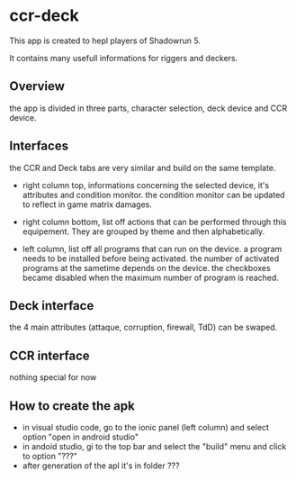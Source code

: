 # ccr-deck

This app is created to hepl players of Shadowrun 5.

It contains many usefull informations for riggers and deckers.

## Overview

the app is divided in three parts, character selection, deck device and CCR device.

## Interfaces

the CCR and Deck tabs are very similar and build on the same template.

- right column top, informations concerning the selected device, it's attributes and condition monitor.
the condition monitor can be updated to reflect in game matrix damages.
- right column bottom, list off actions that can be performed through this equipement. They are grouped by theme and then alphabetically.

- left column, list off all programs that can run on the device. a program needs to be installed before being activated. the number of activated programs at the sametime depends on the device. the checkboxes became disabled when the maximum number of program is reached.

## Deck interface

the 4 main attributes (attaque, corruption, firewall, TdD) can be swaped.

## CCR interface

nothing special for now

## How to create the apk

- in visual studio code, go to the ionic panel (left column) and select option "open in android studio"
- in andoid studio, gi to the top bar and select the "build" menu and click to option "???"
- after generation of the apl it's in folder ???
